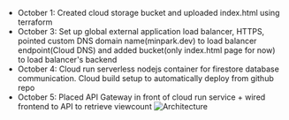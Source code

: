 - October 1: Created cloud storage bucket and uploaded index.html using terraform
- October 3: Set up global external application load balancer, HTTPS, pointed custom DNS domain name(minpark.dev) to load balancer endpoint(Cloud DNS) and added bucket(only index.html page for now) to load balancer's backend
- October 4: Cloud run serverless nodejs container for firestore database communication. Cloud build setup to automatically deploy from github repo
- October 5: Placed API Gateway in front of cloud run service + wired frontend to API to retrieve viewcount
![Architecture](https://github.com/jmpark95/Cloud-project/assets/118156038/e1e0ec86-acd9-41db-8dfa-5e049ffb7db4)
